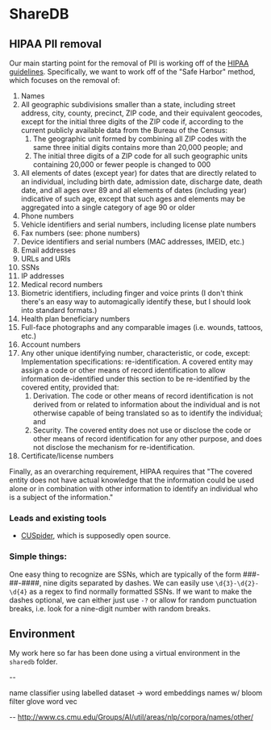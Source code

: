 # ShareDB
## HIPAA PII removal

Our main starting point for the removal of PII is working off of the [HIPAA guidelines](https://www.hhs.gov/hipaa/for-professionals/privacy/special-topics/de-identification/).
Specifically, we want to work off of the "Safe Harbor" method, which focuses on the removal of:

1. Names
1. All geographic subdivisions smaller than a state, including street address, city, county, precinct, ZIP code, and their equivalent geocodes, except for the initial three digits of the ZIP code if, according to the current publicly available data from the Bureau of the Census:
    1. The geographic unit formed by combining all ZIP codes with the same three initial digits contains more than 20,000 people; and
    1. The initial three digits of a ZIP code for all such geographic units containing 20,000 or fewer people is changed to 000
1. All elements of dates (except year) for dates that are directly related to an individual, including birth date, admission date, discharge date, death date, and all ages over 89 and all elements of dates (including year) indicative of such age, except that such ages and elements may be aggregated into a single category of age 90 or older
1. Phone numbers
1. Vehicle identifiers and serial numbers, including license plate numbers
1. Fax numbers (see: phone numbers)
1. Device identifiers and serial numbers (MAC addresses, IMEID, etc.)
1. Email addresses
1. URLs and URIs
1. SSNs
1. IP addresses
1. Medical record numbers
1. Biometric identifiers, including finger and voice prints (I don't think there's an easy way to automagically identify these, but I should look into standard formats.)
1. Health plan beneficiary numbers
1. Full-face photographs and any comparable images (i.e. wounds, tattoos, etc.)
1. Account numbers
1. Any other unique identifying number, characteristic, or code, except: Implementation specifications: re-identification. A covered entity may assign a code or other means of record identification to allow information de-identified under this section to be re-identified by the covered entity, provided that:
    1. Derivation. The code or other means of record identification is not derived from or related to information about the individual and is not otherwise capable of being translated so as to identify the individual; and
    1. Security. The covered entity does not use or disclose the code or other means of record identification for any other purpose, and does not disclose the mechanism for re-identification.
1. Certificate/license numbers

Finally, as an overarching requirement, HIPAA requires that "The covered entity does not have actual knowledge that the information could be used alone or in combination with other information to identify an individual who is a subject of the information."

### Leads and existing tools

- [CUSpider](http://www.columbia.edu/acis/security/spider/about.html), which is supposedly open source.

### Simple things:

One easy thing to recognize are SSNs, which are typically of the form ###-##-####, nine digits separated
by dashes. We can easily use `\d{3}-\d{2}-\d{4}` as a regex to find normally formatted SSNs.
If we want to make the dashes optional, we can either just use `-?` or allow for random punctuation breaks, i.e. look for a nine-digit number with random breaks.

## Environment
My work here so far has been done using a virtual environment in the `sharedb` folder.

--

name classifier using labelled dataset -> word embeddings
names w/ bloom filter
glove word vec

--
http://www.cs.cmu.edu/Groups/AI/util/areas/nlp/corpora/names/other/